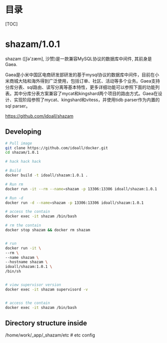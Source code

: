 # 目录

[TOC]

shazam/1.0.1
=============
shazam ([ʃə'zæm], 沙赞)是一款兼容MySQL协议的数据库中间件, 其前身是Gaea.


Gaea是小米中国区电商研发部研发的基于mysql协议的数据库中间件，目前在小米商城大陆和海外得到广泛使用，包括订单、社区、活动等多个业务。Gaea支持分库分表、sql路由、读写分离等基本特性，更多详细功能可以参照下面的功能列表。其中分库分表方案兼容了mycat和kingshard两个项目的路由方式。Gaea在设计、实现阶段参照了mycat、kingshard和vitess，并使用tidb parser作为内置的sql parser。

https://github.com/idoall/shazam

## Developing

```bash
# Pull image
git clone https://github.com/idoall/docker.git
cd shazam/1.0.1

# hack hack hack

# Build
docker build -t idoall/shazam:1.0.1 .

# Run rm
docker run -it --rm --name=shazam -p 13306:13306 idoall/shazam:1.0.1

# Run -d
docker run -d --name=shazam -p 13306:13306 idoall/shazam:1.0.1

# access the contain
docker exec -it shazam /bin/bash

# rm the contain
docker stop shazam && docker rm shazam


# run
docker run -it \
--rm \
--name shazam \
--hostname shazam \
idoall/shazam:1.0.1 \
/bin/sh


# view supervisor version
docker exec -it shazam supervisord -v


# access the contain
docker exec -it shazam /bin/bash
```

## Directory structure inside
/home/work/_app/_shazam/etc # etc config